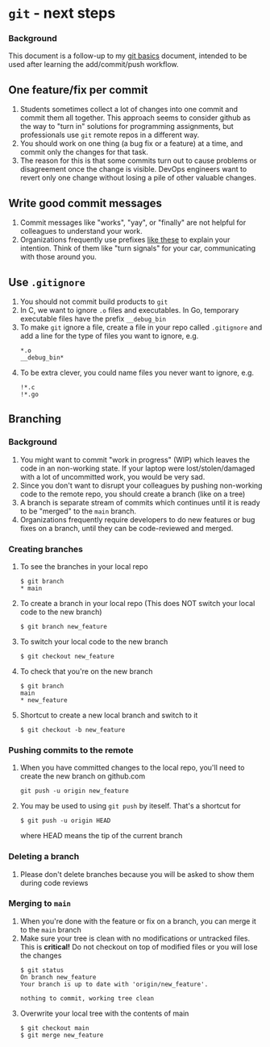 # `git` - next steps

### Background

This document is a follow-up to my [git basics](git-basics.md) document, intended to be used after learning the add/commit/push workflow.

## One feature/fix per commit

1. Students sometimes collect a lot of changes into one commit and commit them all together. This approach seems to consider github as the way to "turn in" solutions for programming assignments, but professionals use `git` remote repos in a different way.
1. You should work on one thing (a bug fix or a feature) at a time, and commit only the changes for that task.
1. The reason for this is that some commits turn out to cause problems or disagreement once the change is visible. DevOps engineers want to revert only one change without losing a pile of other valuable changes.

## Write good commit messages

1. Commit messages like "works", "yay", or "finally" are not helpful for colleagues to understand your work.
1. Organizations frequently use prefixes [like these](https://dev.to/varbsan/a-simplified-convention-for-naming-branches-and-commits-in-git-il4) to explain your intention. Think of them like "turn signals" for your car, communicating with those around you.

## Use `.gitignore`

1. You should not commit build products to `git`
1. In C, we want to ignore `.o` files and executables. In Go, temporary executable files have the prefix `__debug_bin`
1. To make `git` ignore a file, create a file in your repo called `.gitignore` and add a line for the type of files you want to ignore, e.g.
    ```
    *.o
    __debug_bin*
    ```
1. To be extra clever, you could name files you never want to ignore, e.g.
    ```
    !*.c
    !*.go
    ```

## Branching

### Background

1. You might want to commit "work in progress" (WIP) which leaves the code in an non-working state. If your laptop were lost/stolen/damaged with a lot of uncommitted work, you would be very sad.
1. Since you don't want to disrupt your colleagues by pushing non-working code to the remote repo, you should create a branch (like on a tree)
1. A branch is separate stream of commits which continues until it is ready to be "merged" to the `main` branch.
1. Organizations frequently require developers to do new features or bug fixes on a branch, until they can be code-reviewed and merged.

### Creating branches

1. To see the branches in your local repo
    ```
    $ git branch
    * main
    ```

1. To create a branch in your local repo (This does NOT switch your local code to the new branch)
    ```
    $ git branch new_feature
    ```
    
1. To switch your local code to the new branch
    ```
    $ git checkout new_feature
    ```

1. To check that you're on the new branch
    ```
    $ git branch
    main
    * new_feature
    ```

1. Shortcut to create a new local branch and switch to it
    ```
    $ git checkout -b new_feature
    ```

### Pushing commits to the remote

1. When you have committed changes to the local repo, you'll need to create the new branch on github.com
    ```
    git push -u origin new_feature
    ```
1. You may be used to using `git push` by iteself. That's a shortcut for 
    ```
    $ git push -u origin HEAD
    ```
    where HEAD means the tip of the current branch

### Deleting a branch

1. Please don't delete branches because you will be asked to show them during code reviews

### Merging to `main`

1. When you're done with the feature or fix on a branch, you can merge it to the `main` branch
1. Make sure your tree is clean with no modifications or untracked files. This is **critical!** Do not checkout on top of modified files or you will lose the changes
    ```
    $ git status
    On branch new_feature
    Your branch is up to date with 'origin/new_feature'.

    nothing to commit, working tree clean
    ```
1. Overwrite your local tree with the contents of main
    ```
    $ git checkout main
    $ git merge new_feature
    ```